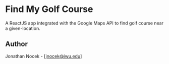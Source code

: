 # Find My Golf Course

A ReactJS app integrated with the Google Maps API to find golf course near a given-location.

## Author
Jonathan Nocek - [jnocek@iwu.edu]
